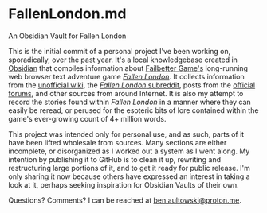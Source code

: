 # FallenLondon.md
 An Obsidian Vault for Fallen London

This is the initial commit of a personal project I've been working on, sporadically, over the past year. It's a local knowledgebase created in [Obsidian](https://obsidian.md/) that compiles information about [Failbetter Game's](https://www.failbettergames.com/) long-running web browser text adventure game [*Fallen London*](https://www.fallenlondon.com/). It collects information from the [unofficial wiki](https://fallenlondon.wiki/wiki/Fallen_London_Wiki), the [*Fallen London* subreddit](https://www.reddit.com/r/fallenlondon/), posts from the [official forums](https://community.failbettergames.com/), and other sources from around Internet. It is also my attempt to record the stories found within *Fallen London* in a manner where they can easily be reread, or perused for the esoteric bits of lore contained within the game's ever-growing count of 4+ million words.

This project was intended only for personal use, and as such, parts of it have been lifted wholesale from sources. Many sections are either incomplete, or disorganized as I worked out a system as I went along. My intention by publishing it to GitHub is to clean it up, rewriting and restructuring large portions of it, and to get it ready for public release. I'm only sharing it now because others have expressed an interest in taking a look at it, perhaps seeking inspiration for Obsidian Vaults of their own.

Questions? Comments? I can be reached at [ben.aultowski@proton.me](mailto:ben.aultowski@proton.me).